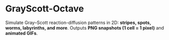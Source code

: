 # GrayScott-Octave
Simulate Gray–Scott reaction-diffusion patterns in 2D: **stripes, spots, worms, labyrinths, and more**. Outputs **PNG snapshots (1 cell = 1 pixel)** and **animated GIFs**.
